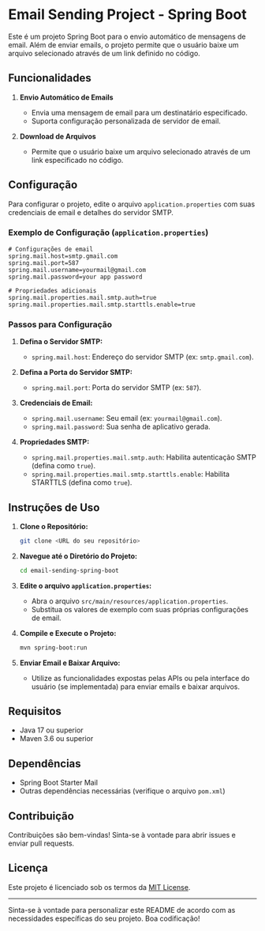 # Email Sending Project - Spring Boot

Este é um projeto Spring Boot para o envio automático de mensagens de email. Além de enviar emails, o projeto permite que o usuário baixe um arquivo selecionado através de um link definido no código.

## Funcionalidades

1. **Envio Automático de Emails**
    - Envia uma mensagem de email para um destinatário especificado.
    - Suporta configuração personalizada de servidor de email.

2. **Download de Arquivos**
    - Permite que o usuário baixe um arquivo selecionado através de um link especificado no código.

## Configuração

Para configurar o projeto, edite o arquivo `application.properties` com suas credenciais de email e detalhes do servidor SMTP.

### Exemplo de Configuração (`application.properties`)

```properties
# Configurações de email
spring.mail.host=smtp.gmail.com
spring.mail.port=587
spring.mail.username=yourmail@gmail.com
spring.mail.password=your app password

# Propriedades adicionais
spring.mail.properties.mail.smtp.auth=true
spring.mail.properties.mail.smtp.starttls.enable=true
```

### Passos para Configuração

1. **Defina o Servidor SMTP:**
    - `spring.mail.host`: Endereço do servidor SMTP (ex: `smtp.gmail.com`).

2. **Defina a Porta do Servidor SMTP:**
    - `spring.mail.port`: Porta do servidor SMTP (ex: `587`).

3. **Credenciais de Email:**
    - `spring.mail.username`: Seu email (ex: `yourmail@gmail.com`).
    - `spring.mail.password`: Sua senha de aplicativo gerada.

4. **Propriedades SMTP:**
    - `spring.mail.properties.mail.smtp.auth`: Habilita autenticação SMTP (defina como `true`).
    - `spring.mail.properties.mail.smtp.starttls.enable`: Habilita STARTTLS (defina como `true`).

## Instruções de Uso

1. **Clone o Repositório:**
    ```sh
    git clone <URL do seu repositório>
    ```

2. **Navegue até o Diretório do Projeto:**
    ```sh
    cd email-sending-spring-boot
    ```

3. **Edite o arquivo `application.properties`:**
    - Abra o arquivo `src/main/resources/application.properties`.
    - Substitua os valores de exemplo com suas próprias configurações de email.

4. **Compile e Execute o Projeto:**
    ```sh
    mvn spring-boot:run
    ```

5. **Enviar Email e Baixar Arquivo:**
    - Utilize as funcionalidades expostas pelas APIs ou pela interface do usuário (se implementada) para enviar emails e baixar arquivos.

## Requisitos

- Java 17 ou superior
- Maven 3.6 ou superior

## Dependências

- Spring Boot Starter Mail
- Outras dependências necessárias (verifique o arquivo `pom.xml`)

## Contribuição

Contribuições são bem-vindas! Sinta-se à vontade para abrir issues e enviar pull requests.

## Licença

Este projeto é licenciado sob os termos da [MIT License](LICENSE).

---

Sinta-se à vontade para personalizar este README de acordo com as necessidades específicas do seu projeto. Boa codificação!


